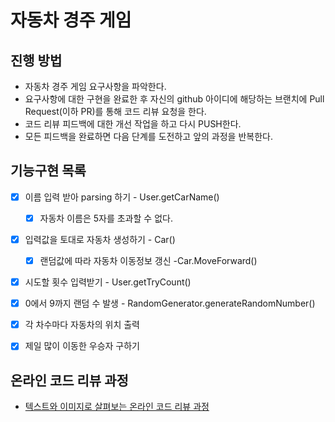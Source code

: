 # 자동차 경주 게임
## 진행 방법
* 자동차 경주 게임 요구사항을 파악한다.
* 요구사항에 대한 구현을 완료한 후 자신의 github 아이디에 해당하는 브랜치에 Pull Request(이하 PR)를 통해 코드 리뷰 요청을 한다.
* 코드 리뷰 피드백에 대한 개선 작업을 하고 다시 PUSH한다.
* 모든 피드백을 완료하면 다음 단계를 도전하고 앞의 과정을 반복한다.

## 기능구현 목록
- [x] 이름 입력 받아 parsing 하기 - User.getCarName()
  - [x] 자동차 이름은 5자를 초과할 수 없다.
- [x] 입력값을 토대로 자동차 생성하기 - Car()
  - [x] 랜덤값에 따라 자동차 이동정보 갱신 -Car.MoveForward()
- [x] 시도할 횟수 입력받기 - User.getTryCount()
- [x] 0에서 9까지 랜덤 수 발생 - RandomGenerator.generateRandomNumber()
- [x] 각 차수마다 자동차의 위치 출력
- [x] 제일 많이 이동한 우승자 구하기



## 온라인 코드 리뷰 과정
* [텍스트와 이미지로 살펴보는 온라인 코드 리뷰 과정](https://github.com/next-step/nextstep-docs/tree/master/codereview)